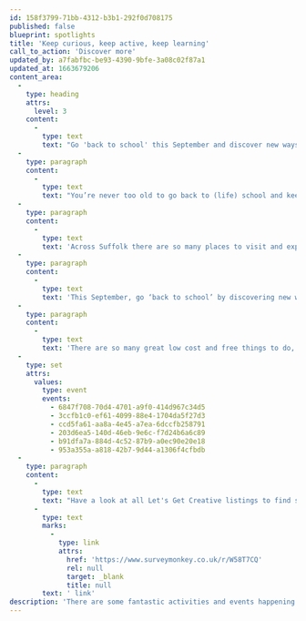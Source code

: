 ```yaml
---
id: 158f3799-71bb-4312-b3b1-292f0d708175
published: false
blueprint: spotlights
title: 'Keep curious, keep active, keep learning'
call_to_action: 'Discover more'
updated_by: a7fabfbc-be93-4390-9bfe-3a08c02f87a1
updated_at: 1663679206
content_area:
  -
    type: heading
    attrs:
      level: 3
    content:
      -
        type: text
        text: "Go 'back to school' this September and discover new ways to find creativity and adventure."
  -
    type: paragraph
    content:
      -
        type: text
        text: "You’re never too old to go back to (life) school and keep curious, keep active and keep learning.\_"
  -
    type: paragraph
    content:
      -
        type: text
        text: 'Across Suffolk there are so many places to visit and explore where you can learn about, and be involved in, interesting and creative activities, that will keep you entertained and healthy. From beautiful coastal walks to reading with new friends, exploring stunning landscapes or learning a new craft; the county of Suffolk has so much to offer.'
  -
    type: paragraph
    content:
      -
        type: text
        text: 'This September, go ‘back to school’ by discovering new ways to make your life full of adventure and wonder.'
  -
    type: paragraph
    content:
      -
        type: text
        text: 'There are so many great low cost and free things to do, and we’ll keep adding them here, but for now, here are a few picks to inspire you.'
  -
    type: set
    attrs:
      values:
        type: event
        events:
          - 6847f708-70d4-4701-a9f0-414d967c34d5
          - 3ccfb1c0-ef61-4099-88e4-1704da5f27d3
          - ccd5fa61-aa8a-4e45-a7ea-6dccfb258791
          - 203d6ea5-140d-46eb-9e6c-f7d24b6a6c89
          - b91dfa7a-884d-4c52-87b9-a0ec90e20e18
          - 953a355a-a818-42b7-9d44-a1306f4cfbdb
  -
    type: paragraph
    content:
      -
        type: text
        text: "Have a look at all Let's Get Creative listings to find something to suit you. And if you know of any event or activity that you would like to see listed here, fill out details via this"
      -
        type: text
        marks:
          -
            type: link
            attrs:
              href: 'https://www.surveymonkey.co.uk/r/W58T7CQ'
              rel: null
              target: _blank
              title: null
        text: ' link'
description: 'There are some fantastic activities and events happening all over our county and spectacular places to visit that will keep you learning, active and creative. Have a look at our Let’s Get Creative Listings to find something near you!'
---
```


